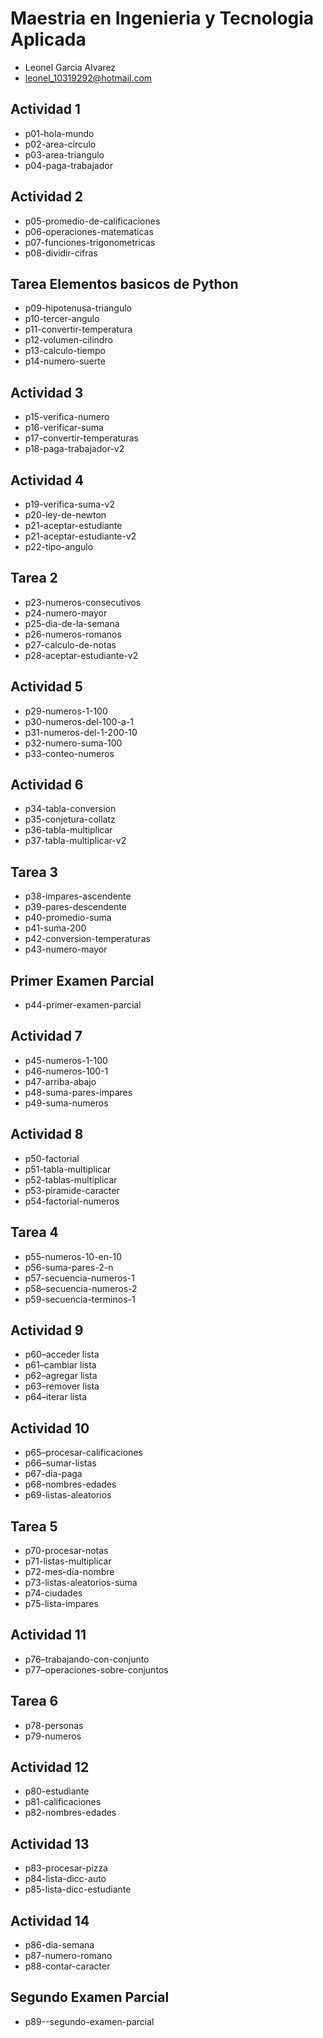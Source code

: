 # Maestria en Ingenieria y Tecnologia Aplicada

- Leonel Garcia Alvarez
- leonel_10319292@hotmail.com

## Actividad 1

- p01-hola-mundo
- p02-area-circulo
- p03-area-triangulo
- p04-paga-trabajador

## Actividad 2

- p05-promedio-de-calificaciones
- p06-operaciones-matematicas
- p07-funciones-trigonometricas
- p08-dividir-cifras

## Tarea Elementos basicos de Python

- p09-hipotenusa-triangulo
- p10-tercer-angulo
- p11-convertir-temperatura
- p12-volumen-cilindro
- p13-calculo-tiempo
- p14-numero-suerte

## Actividad 3

- p15-verifica-numero
- p16-verificar-suma
- p17-convertir-temperaturas
- p18-paga-trabajador-v2

## Actividad 4

- p19-verifica-suma-v2
- p20-ley-de-newton
- p21-aceptar-estudiante
- p21-aceptar-estudiante-v2
- p22-tipo-angulo

## Tarea 2

- p23-numeros-consecutivos
- p24-numero-mayor
- p25-dia-de-la-semana
- p26-numeros-romanos
- p27-calculo-de-notas
- p28-aceptar-estudiante-v2

## Actividad 5

- p29-numeros-1-100
- p30-numeros-del-100-a-1
- p31-numeros-del-1-200-10
- p32-numero-suma-100
- p33-conteo-numeros

## Actividad 6

- p34-tabla-conversion
- p35-conjetura-collatz
- p36-tabla-multiplicar
- p37-tabla-multiplicar-v2

## Tarea 3

- p38-impares-ascendente
- p39-pares-descendente
- p40-promedio-suma
- p41-suma-200
- p42-conversion-temperaturas
- p43-numero-mayor

## Primer Examen Parcial

- p44-primer-examen-parcial

## Actividad 7

- p45-numeros-1-100
- p46-numeros-100-1
- p47-arriba-abajo
- p48-suma-pares-impares
- p49-suma-numeros

## Actividad 8

- p50-factorial
- p51-tabla-multiplicar
- p52-tablas-multiplicar
- p53-piramide-caracter
- p54-factorial-numeros

## Tarea 4

- p55-numeros-10-en-10
- p56-suma-pares-2-n
- p57-secuencia-numeros-1
- p58–secuencia-numeros-2
- p59-secuencia-terminos-1

## Actividad 9

- p60–acceder lista
- p61–cambiar lista
- p62–agregar lista
- p63–remover lista
- p64–iterar lista

## Actividad 10

- p65–procesar-calificaciones
- p66–sumar-listas
- p67-dia-paga
- p68-nombres-edades
- p69-listas-aleatorios

## Tarea 5

- p70-procesar-notas
- p71-listas-multiplicar
- p72-mes-día-nombre
- p73-listas-aleatorios-suma
- p74-ciudades
- p75-lista-impares

## Actividad 11

- p76–trabajando-con-conjunto
- p77–operaciones-sobre-conjuntos

## Tarea 6

- p78-personas
- p79-numeros

## Actividad 12

- p80-estudiante
- p81-calificaciones
- p82-nombres-edades

## Actividad 13
- p83-procesar-pizza
- p84-lista-dicc-auto
- p85-lista-dicc-estudiante

## Actividad 14
- p86-dia-semana
- p87-numero-romano
- p88-contar-caracter

## Segundo Examen Parcial
- p89--segundo-examen-parcial